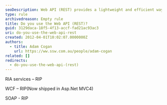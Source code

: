 ```yaml
---
seoDescription: Web API (REST) provides a lightweight and efficient way to integrate applications over the web.
type: rule
archivedreason: Empty rule
title: Do you use the Web API (REST)?
guid: 3129daca-18f5-4f13-accf-fad21ac93ac3
uri: do-you-use-the-web-api-rest
created: 2012-04-01T10:02:07.0000000Z
authors:
  - title: Adam Cogan
    url: https://ww.ssw.com.au/people/adam-cogan
related: []
redirects:
  - do-you-use-the-web-api-(rest)
---
```


RIA services – RIP

WCF – RIP(Now shipped in Asp.Net MVC4)

SOAP - RIP

<!--endintro-->
